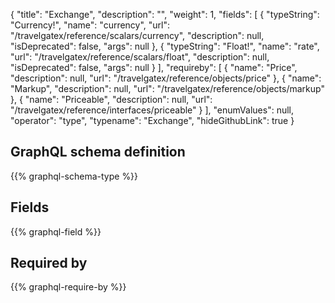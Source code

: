 {
  "title": "Exchange",
  "description": "",
  "weight": 1,
  "fields": [
    {
      "typeString": "Currency!",
      "name": "currency",
      "url": "/travelgatex/reference/scalars/currency",
      "description": null,
      "isDeprecated": false,
      "args": null
    },
    {
      "typeString": "Float!",
      "name": "rate",
      "url": "/travelgatex/reference/scalars/float",
      "description": null,
      "isDeprecated": false,
      "args": null
    }
  ],
  "requireby": [
    {
      "name": "Price",
      "description": null,
      "url": "/travelgatex/reference/objects/price"
    },
    {
      "name": "Markup",
      "description": null,
      "url": "/travelgatex/reference/objects/markup"
    },
    {
      "name": "Priceable",
      "description": null,
      "url": "/travelgatex/reference/interfaces/priceable"
    }
  ],
  "enumValues": null,
  "operator": "type",
  "typename": "Exchange",
  "hideGithubLink": true
}
## GraphQL schema definition

{{% graphql-schema-type %}}

## Fields

{{% graphql-field %}}

## Required by

{{% graphql-require-by %}}

